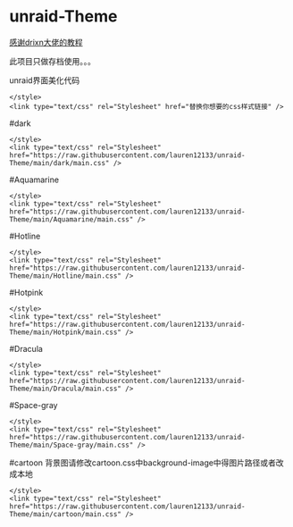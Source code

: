 # unraid-Theme
[感谢drixn大佬的教程](https://www.drixn.com/2932.html)

此项目只做存档使用。。。

unraid界面美化代码

```
</style> 
<link type="text/css" rel="Stylesheet" href="替换你想要的css样式链接" />
```


#dark
```
</style> 
<link type="text/css" rel="Stylesheet" href="https://raw.githubusercontent.com/lauren12133/unraid-Theme/main/dark/main.css" />
```

#Aquamarine
```
</style> 
<link type="text/css" rel="Stylesheet" href="https://raw.githubusercontent.com/lauren12133/unraid-Theme/main/Aquamarine/main.css" />
```

#Hotline
```
</style> 
<link type="text/css" rel="Stylesheet" href="https://raw.githubusercontent.com/lauren12133/unraid-Theme/main/Hotline/main.css" />
```

#Hotpink
```
</style> 
<link type="text/css" rel="Stylesheet" href="https://raw.githubusercontent.com/lauren12133/unraid-Theme/main/Hotpink/main.css" />
```

#Dracula
```
</style> 
<link type="text/css" rel="Stylesheet" href="https://raw.githubusercontent.com/lauren12133/unraid-Theme/main/Dracula/main.css" />
```

#Space-gray
```
</style> 
<link type="text/css" rel="Stylesheet" href="https://raw.githubusercontent.com/lauren12133/unraid-Theme/main/Space-gray/main.css" />
```

#cartoon   背景图请修改cartoon.css中background-image中得图片路径或者改成本地
```
</style> 
<link type="text/css" rel="Stylesheet" href="https://raw.githubusercontent.com/lauren12133/unraid-Theme/main/cartoon/main.css" />
```
